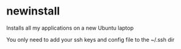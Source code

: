 # newinstall
Installs all my applications on a new Ubuntu laptop

You only need to add your ssh keys and config file to the ~/.ssh dir
